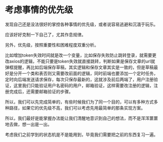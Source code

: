 # 考虑事情的优先级

发现自己还是没法很好的掌控各种事情的优先级，或者说容易逃避和沉湎于玩乐。

应该好好克制一下自己了，尤其作息规律。

另外，优先级，按照重要性和困难程度双重分析。

比如增加token失效时间就是改一个变量，比如保存失败防止跳转登录，就需要更改axios的逻辑，不能只要是token失效就直接跳转，判断如果是保存文章的url就弹框提醒，再比如后端保存草稿，其实逻辑和保存文章其实是一致的，但是草稿最好是分开一个类和表否则又需要改前面的逻辑，同时前端也要添加一个定时任务，定时向后端发送请求保存，每次只保存最新的，这就涉及前后两端了，用户注册验证，这里我们只能验证用户名密码的用户，邮箱验证，这样需要改注册的逻辑，注册完成后，还需要邮箱验证的步骤。

所以，我们可以先完成简单的，有些时候我们为了同一个目的，可以有多种方式多种路径，如果它的优先级不高，我们可以考虑先用最简单的那条实现方案。

所以，我们最好是能掌握办法能让我们清醒地意识到自己的想法，而不是浑浑噩噩地去做，想一出是一出。

考虑我们之前学到的状态机是不是能用到，毕竟我们需要把之前的东西复习一遍。
